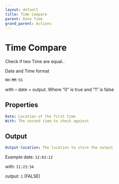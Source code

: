 ```yaml
---
layout: default
title: Time Compare
parent: Date Time
grand_parent: Actions
---
```

# Time Compare
Check if two Time are equal..  

Date and Time format
```js
HH:MM:SS
```
with – date = output.   Where “0” is true and “1” is false

## Properties
```yaml
Date: Location of the first time
With: The second time to check against
```

## Output
```yaml
Output-location: The location to store the output
```

Example
date: `12:03:12`

with: `11:23:34`

output: `1` (FALSE)
